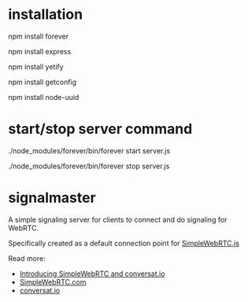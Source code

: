 # installation
npm install forever

npm install express

npm install yetify

npm install getconfig

npm install node-uuid

# start/stop server command

./node_modules/forever/bin/forever start server.js

./node_modules/forever/bin/forever stop server.js

# signalmaster

A simple signaling server for clients to connect and do signaling for WebRTC.

Specifically created as a default connection point for [SimpleWebRTC.js](https://github.com/HenrikJoreteg/SimpleWebRTC)

Read more: 
 - [Introducing SimpleWebRTC and conversat.io](http://blog.andyet.com/2013/feb/22/introducing-simplewebrtcjs-and-conversatio/)
 - [SimpleWebRTC.com](http://simplewebrtc.com)
 - [conversat.io](http://conversat.io)
